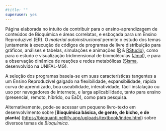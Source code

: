 ```yaml
---
#title: ""
superuser: yes
---
```



<!-- Google tag (gtag.js)--> 
<script async src="https://www.googletagmanager.com/gtag/js?id=G-S1L73VGCG5"></script>
<script>
  window.dataLayer = window.dataLayer || [];
  function gtag(){dataLayer.push(arguments);}
  gtag('js', new Date());

  gtag('config', 'G-S1L73VGCG5');
</script>

Página elaborada no intuito de contribuir para o ensino-aprendizagem de conteúdos de Bioquímica e áreas correlatas, e esboçada para um Ensino Reproduzível (ER). O *material autoinstrucional* permite o estudo dos temas juntamente à execução de códigos de programas de livre distribuição para gráficos, análises e tabelas, simulações e animações ([R](https://cran.r-project.org/) & [RStudio](https://www.rstudio.com/)), como para o estudo e visualização tridimensional de biomoléculas ([Jmol](http://jmol.sourceforge.net/)), e para a observação dinâmica de reações e redes metabólicas ([Sisma](https://bioquanti.netlify.app/uploads/sismabook), desenvolvido na UNIFAL-MG).
  
  <!---  ![ texto](unifal3.jpg)--->
  
  A seleção dos programas baseia-se em suas características tangentes a um Ensino Reproduzível galgado na flexibilidade, expansibilidade,  rápida curva de aprendizado, boa useabilidade, interatividade, fácil instalação ou uso por navegadores de internete, e larga aplicabilidade, tanto para ensino (presencial, remoto, híbrido, ou EaD), como para pesquisa.
  
  Alternativamente, pode-se acessar um pequeno livro-texto em desenvolvimento sobre [**Bioquímica básica, de gente, de bicho, e de planta**] (https://bioquanti.netlify.app/uploads/textbook/index.html) sobre diversos temas de *Bioquímica*.
  